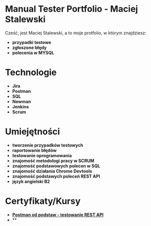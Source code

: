 # Manual Tester Portfolio - Maciej Stalewski

Cześć, jest Maciej Stalewski, a to moje protfolio, w którym znajdziesz:
 - **przypadki testowe**
 - **zgłoszone błędy**
 - **polecenia w MYSQL**

# Technologie
- **Jira**
- **Postman**
- **SQL**
- **Newman**
- **Jenkins**
- **Scrum**

# Umiejętności
- **tworzenie przypadków testowych**
- **raportowanie błędów**
- **testowanie oprogramowania**
- **znajomość metodologi pracy w SCRUM**
- **znajomość podstawowych polecen w SQL**
- **znajomość działania Chrome Devtools**
- **znajomość podstawych poleceń REST API**
- **język angielski B2**

# Certyfikaty/Kursy
- **[Postman od podstaw - testowanie REST API](https://www.udemy.com/certificate/UC-2a67a186-dc0e-4d9a-86d1-c8374cdd7755/?utm_campaign=email&utm_medium=email&utm_source=sendgrid.com)**
- **
